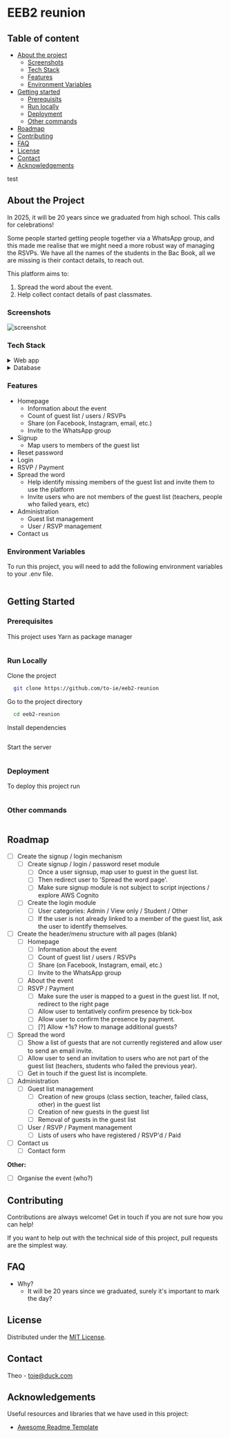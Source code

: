 # EEB2 reunion

## Table of content
- [About the project](#about-the-project)
  * [Screenshots](#screenshots)
  * [Tech Stack](#tech-stack)
  * [Features](#features)
  * [Environment Variables](#environment-variables)
- [Getting started](#getting-started)
  * [Prerequisits](#prerequisites)
  * [Run locally](#run-locally)
  * [Deployment](#deployment)
  * [Other commands](#other-commands)
- [Roadmap](#roadmap)
- [Contributing](#contributing) 
- [FAQ](#faq)
- [License](#license)
- [Contact](#contact)
- [Acknowledgements](#acknowledgements)

test

## About the Project
In 2025, it will be 20 years since we graduated from high school. This calls for celebrations!

Some people started getting people together via a WhatsApp group, and this made me realise that we might need a more robust way of managing the RSVPs. We have all the names of the students in the Bac Book, all we are missing is their contact details, to reach out. 

This platform aims to:
1. Spread the word about the event.
2. Help collect contact details of past classmates.


### Screenshots
<img src="https://placehold.co/600x400?text=Your+Screenshot+here" alt="screenshot" />

### Tech Stack

<details>
  <summary>Web app</summary>
  <ul>
    <li><a href="https://www.typescriptlang.org/](https://flask.palletsprojects.com/en/2.2.x/">Python Flask</a></li>
    <li><a href="https://getbootstrap.com/docs/3.4/css/">Bootstrap CSS</a></li>
  </ul>
</details>

<details>
<summary>Database</summary>
  <ul>
    <li><a href="https://www.mysql.com/">MySQL</a></li>
  </ul>
</details>

### Features

- Homepage
  - Information about the event
  - Count of guest list / users / RSVPs
  - Share (on Facebook, Instagram, email, etc.)
  - Invite to the WhatsApp group
- Signup
  - Map users to members of the guest list
- Reset password 
- Login 
- RSVP / Payment 
- Spread the word
  - Help identify missing members of the guest list and invite them to use the platform
  - Invite users who are not members of the guest list (teachers, people who failed years, etc)
- Administration
  - Guest list management
  - User / RSVP management
- Contact us

### Environment Variables

To run this project, you will need to add the following environment variables to your .env file.

```bash

```

## Getting Started

### Prerequisites

This project uses Yarn as package manager

```bash

```

### Run Locally

Clone the project

```bash
  git clone https://github.com/to-ie/eeb2-reunion
```

Go to the project directory

```bash
  cd eeb2-reunion
```

Install dependencies

```bash

```

Start the server

```bash

```

### Deployment

To deploy this project run

```bash

```

### Other commands

```bash

```

## Roadmap
* [ ] Create the signup / login mechanism 
  * [ ] Create signup / login / password reset module 
    * [ ] Once a user signsup, map user to guest in the guest list.
    * [ ] Then redirect user to 'Spread the word page'. 
    * [ ] Make sure signup module is not subject to script injections  / explore AWS Cognito 
  * [ ] Create the login module 
    * [ ] User categories: Admin / View only / Student / Other
    * [ ] If the user is not already linked to a member of the guest list, ask the user to identify themselves. 
* [ ] Create the header/menu structure with all pages (blank)
  * [ ] Homepage
    * [ ] Information about the event 
    * [ ] Count of guest list / users / RSVPs
    * [ ] Share (on Facebook, Instagram, email, etc.)
    * [ ] Invite to the WhatsApp group
  * [ ] About the event
  * [ ] RSVP / Payment
    * [ ] Make sure the user is mapped to a guest in the guest list. If not, redirect to the right page 
    * [ ] Allow user to tentatively confirm presence by tick-box
    * [ ] Allow user to confirm the presence by payment.
    * [ ] [?] Allow +1s? How to manage additional guests?
* [ ] Spread the word
  * [ ] Show a list of guests that are not currently registered and allow user to send an email invite. 
  * [ ] Allow user to send an invitation to users who are not part of the guest list (teachers, students who failed the previous year).
  * [ ] Get in touch if the guest list is incomplete. 
* [ ] Administration
  * [ ] Guest list management
    * [ ] Creation of new groups (class section, teacher, failed class, other) in the guest list 
    * [ ] Creation of new guests in the guest list 
    * [ ] Removal of guests in the guest list 
  * [ ] User / RSVP / Payment management 
    * [ ] Lists of users who have registered / RSVP'd / Paid
* [ ] Contact us
    * [ ] Contact form

**Other:** 
* [ ] Organise the event (who?)

## Contributing

Contributions are always welcome! Get in touch if you are not sure how you can help! 

If you want to help out with the technical side of this project, pull requests are the simplest way.

## FAQ

- Why?
  + It will be 20 years since we graduated, surely it's important to mark the day?

## License

Distributed under the [MIT License](https://choosealicense.com/licenses/mit/).

## Contact

Theo - toie@duck.com

## Acknowledgements

Useful resources and libraries that we have used in this project:

 - [Awesome Readme Template](https://github.com/Louis3797/awesome-readme-template)


